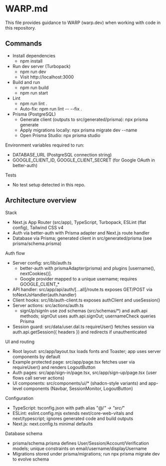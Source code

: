 # WARP.md

This file provides guidance to WARP (warp.dev) when working with code in this repository.

## Commands

- Install dependencies
  - npm install
- Run dev server (Turbopack)
  - npm run dev
  - Visit http://localhost:3000
- Build and run
  - npm run build
  - npm run start
- Lint
  - npm run lint .
  - Auto-fix: npm run lint -- --fix .
- Prisma (PostgreSQL)
  - Generate client (outputs to src/generated/prisma): npx prisma generate
  - Apply migrations locally: npx prisma migrate dev --name <name>
  - Open Prisma Studio: npx prisma studio

Environment variables required to run:
- DATABASE_URL (PostgreSQL connection string)
- GOOGLE_CLIENT_ID, GOOGLE_CLIENT_SECRET (for Google OAuth in better-auth)

Tests
- No test setup detected in this repo.

## Architecture overview

Stack
- Next.js App Router (src/app), TypeScript, Turbopack, ESLint (flat config), Tailwind CSS v4
- Auth via better-auth with Prisma adapter and Next.js route handler
- Database via Prisma; generated client in src/generated/prisma (see prisma/schema.prisma)

Auth flow
- Server config: src/lib/auth.ts
  - better-auth with prismaAdapter(prisma) and plugins [username(), nextCookies()].
  - Google provider mapped to a unique username; requires GOOGLE_CLIENT_*
- API handler: src/app/api/auth/[...all]/route.ts exposes GET/POST via toNextJsHandler(auth.handler)
- Client hooks: src/lib/auth-client.ts exposes authClient and useSession()
- Server actions: src/actions/auth.ts
  - signUp/signIn use zod schemas (src/schemas/*) and auth.api methods; signOut uses auth.api.signOut; usernameCheck queries Prisma
- Session guard: src/data/user.dal.ts requireUser() fetches session via auth.api.getSession({ headers }) and redirects if unauthenticated

UI and routing
- Root layout: src/app/layout.tsx loads fonts and Toaster; app uses server components by default
- Example protected page: src/app/page.tsx fetches user via requireUser() and renders LogoutButton
- Auth pages: src/app/sign-in/page.tsx, src/app/sign-up/page.tsx (user flows call server actions)
- UI components: src/components/ui/* (shadcn-style variants) and app-level components (Navbar, SessionMonitor, LogoutButton)

Configuration
- TypeScript: tsconfig.json with path alias "@/*" -> "src/*"
- ESLint: eslint.config.mjs extends next/core-web-vitals and next/typescript; ignores generated code and build outputs
- Next.js: next.config.ts minimal defaults

Database schema
- prisma/schema.prisma defines User/Session/Account/Verification models; unique constraints on email/username/displayUsername
- Migrations stored under prisma/migrations; run npx prisma migrate dev to evolve schema
